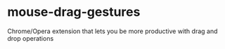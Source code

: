 # mouse-drag-gestures
Chrome/Opera extension that lets you be more productive with drag and drop operations
